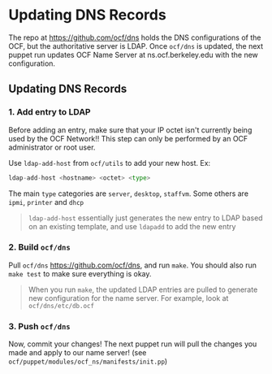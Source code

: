 # Updating DNS Records

The repo at <https://github.com/ocf/dns> holds the DNS configurations of the OCF, but the authoritative server is LDAP. Once `ocf/dns` is updated, the next puppet run updates OCF Name Server at ns.ocf.berkeley.edu with the new configuration.


## Updating DNS Records

### 1. Add entry to LDAP

Before adding an entry, make sure that your IP octet isn't currently being used by the OCF Network!! This step can only be performed by an OCF administrator or root user.

Use `ldap-add-host` from `ocf/utils` to add your new host. Ex:

```python
ldap-add-host <hostname> <octet> <type>
```

The main `type` categories are `server`, `desktop`, `staffvm`. Some others are `ipmi`, `printer` and `dhcp`

> `ldap-add-host` essentially just generates the new entry to LDAP based on an existing template, and use `ldapadd` to add the new entry

### 2. Build `ocf/dns`

Pull `ocf/dns` <https://github.com/ocf/dns>, and run `make`. You should also run `make test` to make sure everything is okay. 

> When you run `make`, the updated LDAP entries are pulled to generate new configuration for the name server. For example, look at `ocf/dns/etc/db.ocf`

### 3. Push `ocf/dns`

Now, commit your changes! The next puppet run will pull the changes you made and apply to our name server! (see `ocf/puppet/modules/ocf_ns/manifests/init.pp`)